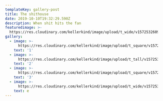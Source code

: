```yaml
---
templateKey: gallery-post
title: The shithouse
date: 2019-10-10T19:32:29.590Z
description: When shit hits the fan
featuredimage: >-
  https://res.cloudinary.com/kellerkind/image/upload/t_wide/v1572532609/gallery/test%201/altes_studio_lqghbw.jpg
gallery:
  - image: >-
      https://res.cloudinary.com/kellerkind/image/upload/t_square/v1572532616/gallery/test%201/backstage_kheevt.jpg
    text: '1'
  - image: >-
      https://res.cloudinary.com/kellerkind/image/upload/t_tall/v1572532614/gallery/test%201/background-3_t3xhp1.jpg
    text: '2'
  - image: >-
      https://res.cloudinary.com/kellerkind/image/upload/t_square/v1572532612/gallery/test%201/Altes_studio3_2_kg47eg.jpg
    text: '3'
  - image: >-
      https://res.cloudinary.com/kellerkind/image/upload/t_wide/v1572532609/gallery/test%201/altes_studio_lqghbw.jpg
    text: e
---
```


